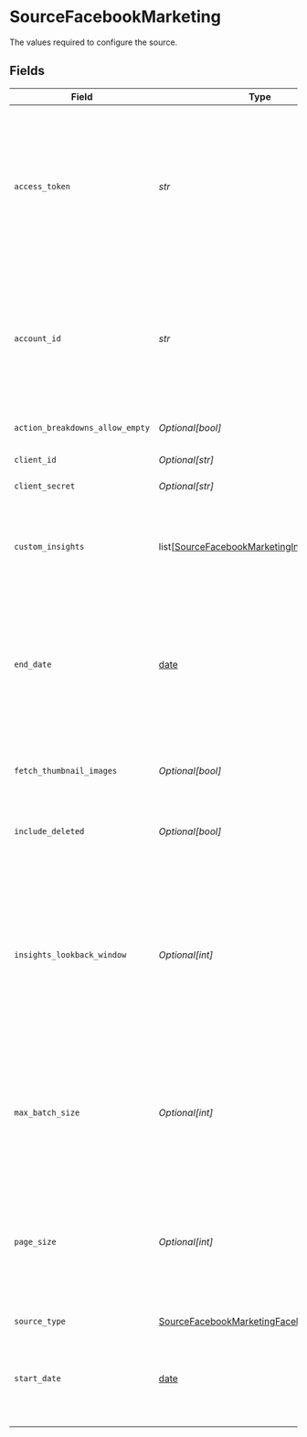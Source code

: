 # SourceFacebookMarketing

The values required to configure the source.


## Fields

| Field                                                                                                                                                                                                                                                                                                                                                               | Type                                                                                                                                                                                                                                                                                                                                                                | Required                                                                                                                                                                                                                                                                                                                                                            | Description                                                                                                                                                                                                                                                                                                                                                         | Example                                                                                                                                                                                                                                                                                                                                                             |
| ------------------------------------------------------------------------------------------------------------------------------------------------------------------------------------------------------------------------------------------------------------------------------------------------------------------------------------------------------------------- | ------------------------------------------------------------------------------------------------------------------------------------------------------------------------------------------------------------------------------------------------------------------------------------------------------------------------------------------------------------------- | ------------------------------------------------------------------------------------------------------------------------------------------------------------------------------------------------------------------------------------------------------------------------------------------------------------------------------------------------------------------- | ------------------------------------------------------------------------------------------------------------------------------------------------------------------------------------------------------------------------------------------------------------------------------------------------------------------------------------------------------------------- | ------------------------------------------------------------------------------------------------------------------------------------------------------------------------------------------------------------------------------------------------------------------------------------------------------------------------------------------------------------------- |
| `access_token`                                                                                                                                                                                                                                                                                                                                                      | *str*                                                                                                                                                                                                                                                                                                                                                               | :heavy_check_mark:                                                                                                                                                                                                                                                                                                                                                  | The value of the generated access token. From your App’s Dashboard, click on "Marketing API" then "Tools". Select permissions <b>ads_management, ads_read, read_insights, business_management</b>. Then click on "Get token". See the <a href="https://docs.airbyte.com/integrations/sources/facebook-marketing">docs</a> for more information.                     |                                                                                                                                                                                                                                                                                                                                                                     |
| `account_id`                                                                                                                                                                                                                                                                                                                                                        | *str*                                                                                                                                                                                                                                                                                                                                                               | :heavy_check_mark:                                                                                                                                                                                                                                                                                                                                                  | The Facebook Ad account ID to use when pulling data from the Facebook Marketing API. Open your Meta Ads Manager. The Ad account ID number is in the account dropdown menu or in your browser's address bar. See the <a href="https://www.facebook.com/business/help/1492627900875762">docs</a> for more information.                                                | 111111111111111                                                                                                                                                                                                                                                                                                                                                     |
| `action_breakdowns_allow_empty`                                                                                                                                                                                                                                                                                                                                     | *Optional[bool]*                                                                                                                                                                                                                                                                                                                                                    | :heavy_minus_sign:                                                                                                                                                                                                                                                                                                                                                  | Allows action_breakdowns to be an empty list                                                                                                                                                                                                                                                                                                                        |                                                                                                                                                                                                                                                                                                                                                                     |
| `client_id`                                                                                                                                                                                                                                                                                                                                                         | *Optional[str]*                                                                                                                                                                                                                                                                                                                                                     | :heavy_minus_sign:                                                                                                                                                                                                                                                                                                                                                  | The Client Id for your OAuth app                                                                                                                                                                                                                                                                                                                                    |                                                                                                                                                                                                                                                                                                                                                                     |
| `client_secret`                                                                                                                                                                                                                                                                                                                                                     | *Optional[str]*                                                                                                                                                                                                                                                                                                                                                     | :heavy_minus_sign:                                                                                                                                                                                                                                                                                                                                                  | The Client Secret for your OAuth app                                                                                                                                                                                                                                                                                                                                |                                                                                                                                                                                                                                                                                                                                                                     |
| `custom_insights`                                                                                                                                                                                                                                                                                                                                                   | list[[SourceFacebookMarketingInsightConfig](../../models/shared/sourcefacebookmarketinginsightconfig.md)]                                                                                                                                                                                                                                                           | :heavy_minus_sign:                                                                                                                                                                                                                                                                                                                                                  | A list which contains ad statistics entries, each entry must have a name and can contains fields, breakdowns or action_breakdowns. Click on "add" to fill this field.                                                                                                                                                                                               |                                                                                                                                                                                                                                                                                                                                                                     |
| `end_date`                                                                                                                                                                                                                                                                                                                                                          | [date](https://docs.python.org/3/library/datetime.html#date-objects)                                                                                                                                                                                                                                                                                                | :heavy_minus_sign:                                                                                                                                                                                                                                                                                                                                                  | The date until which you'd like to replicate data for all incremental streams, in the format YYYY-MM-DDT00:00:00Z. All data generated between the start date and this end date will be replicated. Not setting this option will result in always syncing the latest data.                                                                                           | 2017-01-26T00:00:00Z                                                                                                                                                                                                                                                                                                                                                |
| `fetch_thumbnail_images`                                                                                                                                                                                                                                                                                                                                            | *Optional[bool]*                                                                                                                                                                                                                                                                                                                                                    | :heavy_minus_sign:                                                                                                                                                                                                                                                                                                                                                  | Set to active if you want to fetch the thumbnail_url and store the result in thumbnail_data_url for each Ad Creative.                                                                                                                                                                                                                                               |                                                                                                                                                                                                                                                                                                                                                                     |
| `include_deleted`                                                                                                                                                                                                                                                                                                                                                   | *Optional[bool]*                                                                                                                                                                                                                                                                                                                                                    | :heavy_minus_sign:                                                                                                                                                                                                                                                                                                                                                  | Set to active if you want to include data from deleted Campaigns, Ads, and AdSets.                                                                                                                                                                                                                                                                                  |                                                                                                                                                                                                                                                                                                                                                                     |
| `insights_lookback_window`                                                                                                                                                                                                                                                                                                                                          | *Optional[int]*                                                                                                                                                                                                                                                                                                                                                     | :heavy_minus_sign:                                                                                                                                                                                                                                                                                                                                                  | The attribution window. Facebook freezes insight data 28 days after it was generated, which means that all data from the past 28 days may have changed since we last emitted it, so you can retrieve refreshed insights from the past by setting this parameter. If you set a custom lookback window value in Facebook account, please provide the same value here. |                                                                                                                                                                                                                                                                                                                                                                     |
| `max_batch_size`                                                                                                                                                                                                                                                                                                                                                    | *Optional[int]*                                                                                                                                                                                                                                                                                                                                                     | :heavy_minus_sign:                                                                                                                                                                                                                                                                                                                                                  | Maximum batch size used when sending batch requests to Facebook API. Most users do not need to set this field unless they specifically need to tune the connector to address specific issues or use cases.                                                                                                                                                          |                                                                                                                                                                                                                                                                                                                                                                     |
| `page_size`                                                                                                                                                                                                                                                                                                                                                         | *Optional[int]*                                                                                                                                                                                                                                                                                                                                                     | :heavy_minus_sign:                                                                                                                                                                                                                                                                                                                                                  | Page size used when sending requests to Facebook API to specify number of records per page when response has pagination. Most users do not need to set this field unless they specifically need to tune the connector to address specific issues or use cases.                                                                                                      |                                                                                                                                                                                                                                                                                                                                                                     |
| `source_type`                                                                                                                                                                                                                                                                                                                                                       | [SourceFacebookMarketingFacebookMarketing](../../models/shared/sourcefacebookmarketingfacebookmarketing.md)                                                                                                                                                                                                                                                         | :heavy_check_mark:                                                                                                                                                                                                                                                                                                                                                  | N/A                                                                                                                                                                                                                                                                                                                                                                 |                                                                                                                                                                                                                                                                                                                                                                     |
| `start_date`                                                                                                                                                                                                                                                                                                                                                        | [date](https://docs.python.org/3/library/datetime.html#date-objects)                                                                                                                                                                                                                                                                                                | :heavy_check_mark:                                                                                                                                                                                                                                                                                                                                                  | The date from which you'd like to replicate data for all incremental streams, in the format YYYY-MM-DDT00:00:00Z. All data generated after this date will be replicated.                                                                                                                                                                                            | 2017-01-25T00:00:00Z                                                                                                                                                                                                                                                                                                                                                |